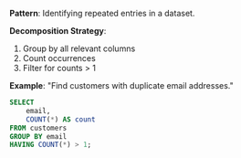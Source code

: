**Pattern**: Identifying repeated entries in a dataset.

**Decomposition Strategy**:

1. Group by all relevant columns
2. Count occurrences
3. Filter for counts > 1

**Example**: "Find customers with duplicate email addresses."

```SQL
SELECT
    email,
    COUNT(*) AS count
FROM customers
GROUP BY email
HAVING COUNT(*) > 1;
```
